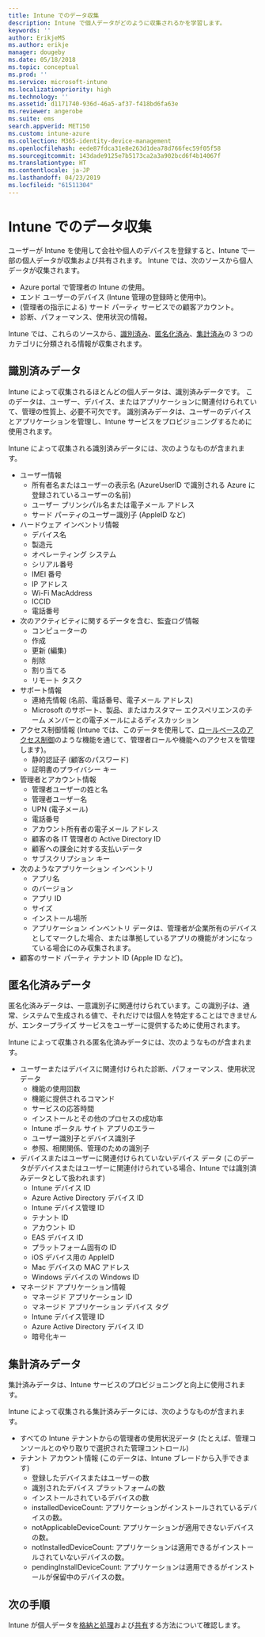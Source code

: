 ```yaml
---
title: Intune でのデータ収集
description: Intune で個人データがどのように収集されるかを学習します。
keywords: ''
author: ErikjeMS
ms.author: erikje
manager: dougeby
ms.date: 05/18/2018
ms.topic: conceptual
ms.prod: ''
ms.service: microsoft-intune
ms.localizationpriority: high
ms.technology: ''
ms.assetid: d1171740-936d-46a5-af37-f418bd6fa63e
ms.reviewer: angerobe
ms.suite: ems
search.appverid: MET150
ms.custom: intune-azure
ms.collection: M365-identity-device-management
ms.openlocfilehash: eede87fdca31e8e263d1dea78d766fec59f05f58
ms.sourcegitcommit: 143dade9125e7b5173ca2a3a902bcd6f4b14067f
ms.translationtype: HT
ms.contentlocale: ja-JP
ms.lasthandoff: 04/23/2019
ms.locfileid: "61511304"
---
```

# <a name="data-collection-in-intune"></a>Intune でのデータ収集

ユーザーが Intune を使用して会社や個人のデバイスを登録すると、Intune で一部の個人データが収集および共有されます。 Intune では、次のソースから個人データが収集されます。

- Azure portal で管理者の Intune の使用。
- エンド ユーザーのデバイス (Intune 管理の登録時と使用中)。
- (管理者の指示による) サード パーティ サービスでの顧客アカウント。
- 診断、パフォーマンス、使用状況の情報。

Intune では、これらのソースから、[識別済み](#identified-data)、[匿名化済み](#pseudonymized-data)、[集計済み](#aggregated-data)の 3 つのカテゴリに分類される情報が収集されます。

## <a name="identified-data"></a>識別済みデータ

Intune によって収集されるほとんどの個人データは、識別済みデータです。 このデータは、ユーザー、デバイス、またはアプリケーションに関連付けられていて、管理の性質上、必要不可欠です。 識別済みデータは、ユーザーのデバイスとアプリケーションを管理し、Intune サービスをプロビジョニングするために使用されます。

Intune によって収集される識別済みデータには、次のようなものが含まれます。 

- ユーザー情報
    - 所有者名またはユーザーの表示名 (AzureUserID で識別される Azure に登録されているユーザーの名前)
    - ユーザー プリンシパル名または電子メール アドレス
    - サード パーティのユーザー識別子 (AppleID など)
- ハードウェア インベントリ情報
    - デバイス名
    - 製造元
    - オペレーティング システム
    - シリアル番号
    - IMEI 番号
    - IP アドレス
    - Wi-Fi MacAddress
    - ICCID
    - 電話番号
- 次のアクティビティに関するデータを含む、監査ログ情報
    - コンピューターの
    - 作成
    - 更新 (編集)
    - 削除
    - 割り当てる
    - リモート タスク
- サポート情報
    - 連絡先情報 (名前、電話番号、電子メール アドレス)
    - Microsoft のサポート、製品、またはカスタマー エクスペリエンスのチーム メンバーとの電子メールによるディスカッション
- アクセス制御情報 (Intune では、このデータを使用して、[ロールベースのアクセス制御](role-based-access-control.md)のような機能を通じて、管理者ロールや機能へのアクセスを管理します)。
    - 静的認証子 (顧客のパスワード)
    - 証明書のプライバシー キー 
- 管理者とアカウント情報
    - 管理者ユーザーの姓と名
    - 管理者ユーザー名
    - UPN (電子メール)
    - 電話番号
    - アカウント所有者の電子メール アドレス
    - 顧客の各 IT 管理者の Active Directory ID
    - 顧客への課金に対する支払いデータ
    - サブスクリプション キー
- 次のようなアプリケーション インベントリ
    - アプリ名
    - のバージョン
    - アプリ ID
    - サイズ
    - インストール場所
    - アプリケーション インベントリ データは、管理者が企業所有のデバイスとしてマークした場合、または準拠しているアプリの機能がオンになっている場合にのみ収集されます。  
- 顧客のサード パーティ テナント ID (Apple ID など)。 

## <a name="pseudonymized-data"></a>匿名化済みデータ

匿名化済みデータは、一意識別子に関連付けられています。この識別子は、通常、システムで生成される値で、それだけでは個人を特定することはできませんが、エンタープライズ サービスをユーザーに提供するために使用されます。 

Intune によって収集される匿名化済みデータには、次のようなものが含まれます。 

- ユーザーまたはデバイスに関連付けられた診断、パフォーマンス、使用状況データ
    - 機能の使用回数
    - 機能に提供されるコマンド
    - サービスの応答時間
    - インストールとその他のプロセスの成功率
    - Intune ポータル サイト アプリのエラー
    - ユーザー識別子とデバイス識別子
    - 参照、相関関係、管理のための識別子 
- デバイスまたはユーザーに関連付けられていないデバイス データ (このデータがデバイスまたはユーザーに関連付けられている場合、Intune では識別済みデータとして扱われます)
    - Intune デバイス ID
    - Azure Active Directory デバイス ID
    - Intune デバイス管理 ID
    - テナント ID
    - アカウント ID
    - EAS デバイス ID
    - プラットフォーム固有の ID
    - iOS デバイス用の AppleID
    - Mac デバイスの MAC アドレス
    - Windows デバイスの Windows ID
- マネージド アプリケーション情報
    - マネージド アプリケーション ID
    - マネージド アプリケーション デバイス タグ
    - Intune デバイス管理 ID
    - Azure Active Directory デバイス ID
    - 暗号化キー

## <a name="aggregated-data"></a>集計済みデータ

集計済みデータは、Intune サービスのプロビジョニングと向上に使用されます。 

Intune によって収集される集計済みデータには、次のようなものが含まれます。 

- すべての Intune テナントからの管理者の使用状況データ (たとえば、管理コンソールとのやり取りで選択された管理コントロール)
- テナント アカウント情報 (このデータは、Intune ブレードから入手できます)
    - 登録したデバイスまたはユーザーの数
    - 識別されたデバイス プラットフォームの数  
    - インストールされているデバイスの数
    - installedDeviceCount: アプリケーションがインストールされているデバイスの数。
    - notApplicableDeviceCount: アプリケーションが適用できないデバイスの数。
    - notInstalledDeviceCount: アプリケーションは適用できるがインストールされていないデバイスの数。
    - pendingInstallDeviceCount: アプリケーションは適用できるがインストールが保留中のデバイスの数。
    
## <a name="next-steps"></a>次の手順

Intune が個人データを[格納と処理](privacy-data-store-process.md)および[共有](privacy-data-secure-share.md)する方法について確認します。 
